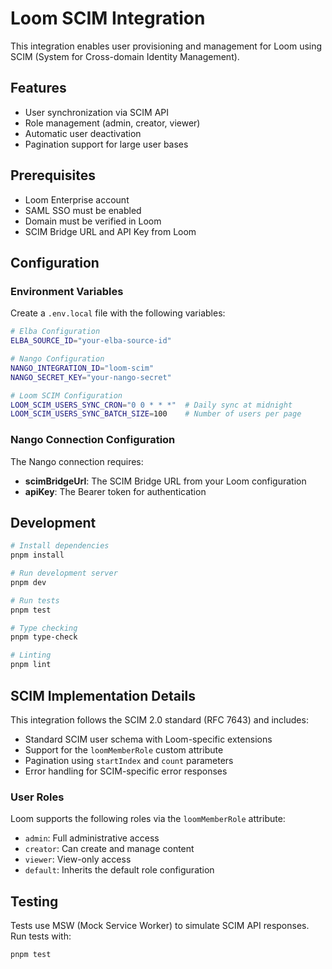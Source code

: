 # Loom SCIM Integration

This integration enables user provisioning and management for Loom using SCIM (System for Cross-domain Identity Management).

## Features

- User synchronization via SCIM API
- Role management (admin, creator, viewer)
- Automatic user deactivation
- Pagination support for large user bases

## Prerequisites

- Loom Enterprise account
- SAML SSO must be enabled
- Domain must be verified in Loom
- SCIM Bridge URL and API Key from Loom

## Configuration

### Environment Variables

Create a `.env.local` file with the following variables:

```bash
# Elba Configuration
ELBA_SOURCE_ID="your-elba-source-id"

# Nango Configuration
NANGO_INTEGRATION_ID="loom-scim"
NANGO_SECRET_KEY="your-nango-secret"

# Loom SCIM Configuration
LOOM_SCIM_USERS_SYNC_CRON="0 0 * * *"  # Daily sync at midnight
LOOM_SCIM_USERS_SYNC_BATCH_SIZE=100    # Number of users per page
```

### Nango Connection Configuration

The Nango connection requires:

- **scimBridgeUrl**: The SCIM Bridge URL from your Loom configuration
- **apiKey**: The Bearer token for authentication

## Development

```bash
# Install dependencies
pnpm install

# Run development server
pnpm dev

# Run tests
pnpm test

# Type checking
pnpm type-check

# Linting
pnpm lint
```

## SCIM Implementation Details

This integration follows the SCIM 2.0 standard (RFC 7643) and includes:

- Standard SCIM user schema with Loom-specific extensions
- Support for the `loomMemberRole` custom attribute
- Pagination using `startIndex` and `count` parameters
- Error handling for SCIM-specific error responses

### User Roles

Loom supports the following roles via the `loomMemberRole` attribute:

- `admin`: Full administrative access
- `creator`: Can create and manage content
- `viewer`: View-only access
- `default`: Inherits the default role configuration

## Testing

Tests use MSW (Mock Service Worker) to simulate SCIM API responses. Run tests with:

```bash
pnpm test
```
